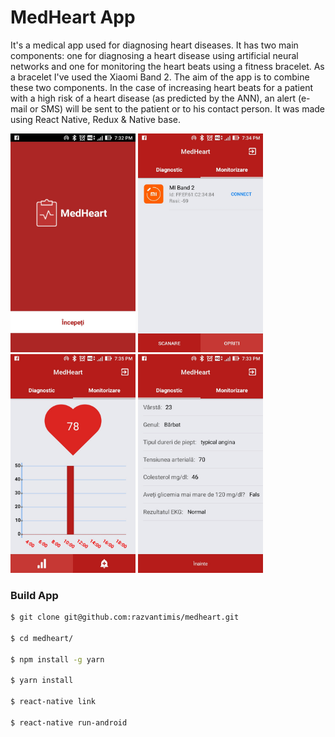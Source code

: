 # MedHeart App
It's a medical app used for diagnosing heart diseases. It has two main components: one for diagnosing a heart disease using artificial neural networks and one for monitoring the heart beats using a fitness bracelet. As a bracelet I've used the Xiaomi Band 2.
The aim of the app is to combine these two components. In the case of increasing heart beats for a patient with a high risk of a heart disease (as predicted by the ANN), an alert (e- mail or SMS) will be sent to the patient or to his contact person. It was made using React Native, Redux & Native base.

<img src="./screenshots/start.jpg" width="200px" height="350px"></img>
<img src="./screenshots/scan.jpg" width="200px" height="350px"></img>
<img src="./screenshots/heart-rate.jpg" width="200px" height="350px"></img>
<img src="./screenshots/step1.jpg" width="200px" height="350px"></img>
### Build App

```sh
$ git clone git@github.com:razvantimis/medheart.git

$ cd medheart/

$ npm install -g yarn 

$ yarn install

$ react-native link

$ react-native run-android
```






